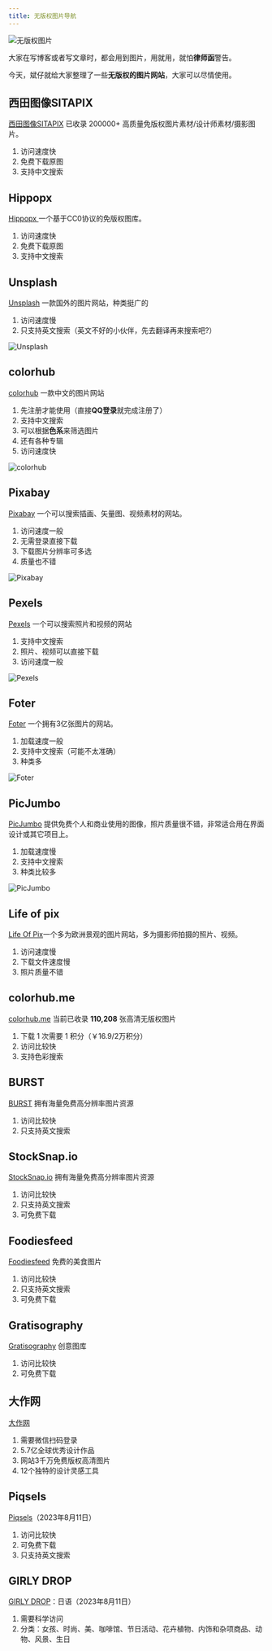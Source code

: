 ```yaml
---
title: 无版权图片导航
---
```


![无版权图片](https://usacdn.wangdu.site/file/blog-cdn/WP-CDN-02/2022/202204291543596.webp)

大家在写博客或者写文章时，都会用到图片，用就用，就怕**律师函**警告。

今天，斌仔就给大家整理了一些**无版权的图片网站**，大家可以尽情使用。

## 西田图像SITAPIX

[西田图像SITAPIX](https://www.sitapix.com/) 已收录 200000+ 高质量免版权图片素材/设计师素材/摄影图片。

1. 访问速度快
2. 免费下载原图
3. 支持中文搜索

## Hippopx

[Hippopx ](https://www.hippopx.com/zh) 一个基于CC0协议的免版权图库。

1. 访问速度快
2. 免费下载原图
3. 支持中文搜索

## Unsplash

[Unsplash](https://unsplash.com/) 一款国外的图片网站，种类挺广的

1.  访问速度慢
2.  只支持英文搜索（英文不好的小伙伴，先去翻译再来搜索吧?）

![Unsplash](https://usacdn.wangdu.site/file/blog-cdn/WP-CDN-02/2023/202305151004218.webp)

## colorhub

[colorhub](https://colorhub.me/) 一款中文的图片网站

1.  先注册才能使用（直接**QQ登录**就完成注册了）
2.  支持中文搜索
3.  可以根据**色系**来筛选图片
4.  还有各种专辑
5.  访问速度快

![colorhub](https://usacdn.wangdu.site/file/blog-cdn/WP-CDN-02/2023/202305151004766.webp)

## Pixabay

[Pixabay](https://pixabay.com/) 一个可以搜索插画、矢量图、视频素材的网站。

1.  访问速度一般
2.  无需登录直接下载
3.  下载图片分辨率可多选
4.  质量也不错

![Pixabay](https://usacdn.wangdu.site/file/blog-cdn/WP-CDN-02/2023/202305151005213.webp)

## Pexels

[Pexels](https://www.pexels.com/) 一个可以搜索照片和视频的网站

1.  支持中文搜索
2.  照片、视频可以直接下载
3.  访问速度一般

![Pexels](https://usacdn.wangdu.site/file/blog-cdn/WP-CDN-02/2023/202305151005599.webp)

## Foter

[Foter](https://foter.com/) 一个拥有3亿张图片的网站。

1.  加载速度一般
2.  支持中文搜索（可能不太准确）
3.  种类多

![Foter](https://usacdn.wangdu.site/file/blog-cdn/WP-CDN-02/2023/202305151005265.webp)

## PicJumbo

[PicJumbo](https://picjumbo.com/) 提供免费个人和商业使用的图像，照片质量很不错，非常适合用在界面设计或其它项目上。

1.  加载速度慢
2.  支持中文搜索
3.  种类比较多

![PicJumbo](https://usacdn.wangdu.site/file/blog-cdn/WP-CDN-02/2023/202305151005026.webp)

## Life of pix

[Life Of Pix](https://www.lifeofpix.com/)一个多为欧洲景观的图片网站，多为摄影师拍摄的照片、视频。

1.  访问速度慢
2.  下载文件速度慢
3.  照片质量不错

## colorhub.me

[colorhub.me](https://www.colorhub.me/) 当前已收录 **110,208** 张高清无版权图片

1. 下载 1 次需要 1 积分（￥16.9/2万积分）
2. 访问比较快
3. 支持色彩搜索

## BURST

[BURST](https://burst.shopify.com/) 拥有海量免费高分辨率图片资源

1. 访问比较快
2. 只支持英文搜索

## StockSnap.io

[StockSnap.io](https://stocksnap.io/) 拥有海量免费高分辨率图片资源

1. 访问比较快
2. 只支持英文搜索
3. 可免费下载

## Foodiesfeed

[Foodiesfeed](https://www.foodiesfeed.com/) 免费的美食图片

1. 访问比较快
2. 只支持英文搜索
3. 可免费下载

## Gratisography

[Gratisography](https://gratisography.com/) 创意图库

1. 访问比较快
2. 可免费下载

## 大作网

[大作网](https://www.bigbigwork.com/)

1. 需要微信扫码登录
2. 5.7亿全球优秀设计作品
3. 网站3千万免费版权高清图片
4. 12个独特的设计灵感工具

## Piqsels

[Piqsels](https://www.piqsels.com/)（2023年8月11日）

1. 访问比较快
2. 可免费下载
3. 只支持英文搜索

## GIRLY DROP

[GIRLY DROP](https://girlydrop.com/)：日语（2023年8月11日）

1. 需要科学访问
2. 分类：女孩、时尚、美、咖啡馆、节日活动、花卉植物、内饰和杂项商品、动物、风景、生日